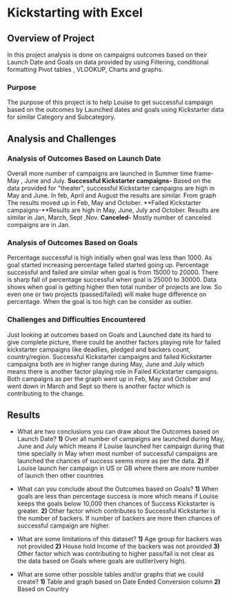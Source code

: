 # Kickstarting with Excel

## Overview of Project
In this project analysis is done on campaigns outcomes based on their Launch Date and Goals on data provided by using Filtering, conditional formatting Pivot tables , VLOOKUP, Charts and graphs.
### Purpose 
The purpose of this project is to help Louise to get successful campaign based on the outcomes by Launched dates and goals using Kickstarter data for similar Category and Subcategory.

## Analysis and Challenges

### Analysis of Outcomes Based on Launch Date
Overall more number of campaigns are launched in Summer time frame- May , June and July.
**Successful Kickstarter campaigns-** Based on the data provided for "theater", successful Kickstarter campaigns are high in May and June. In feb, April and August the results are similar. From graph The results moved up in Feb, May and October.
**Failed Kickstarter campaigns-**Results  are high in May, June, July and October. Results are similar in Jan, March, Sept ,Nov.
**Canceled-** Mostly number of canceled compaigns are in Jan.

### Analysis of Outcomes Based on Goals
Percentage successful is high initially when goal was less than 1000. As goal started increasing percentage failed started going up. Percentage successful and failed are similar when goal is from 15000 to 20000. There is sharp fall of percentage successful when goal is 25000 to 30000. Data shows when goal is getting higher then total number of projects are low. So even one or two projects (passed/failed) will make huge difference on percentage. When the goal is too high can be consider as outlier.

### Challenges and Difficulties Encountered
Just looking at outcomes based on Goals and Launched date its hard to give complete picture, there could be another factors playing role for failed kickstarter campaigns like deadlies, pledged and backers count, country/region. 
Successful Kickstarter campaigns and failed Kickstarter campaigns both are in higher range during May, June and July which means there is another factor playing role in Failed Kickstarter campaigns.
Both campaigns as per the graph went up in Feb, May and October and went down in March and Sept so there is another factor which is contributing to the change. 

## Results
- What are two conclusions you can draw about the Outcomes based on Launch Date?
**1)** Over all number of campaigns are launched during May, June and July which means if Louise launched her campaign during that time specially in May when most number of successful campaigns are launched the chances of success seems more as per the data. 
**2)** If Louise launch her campaign in US or GB where there are more number of launch then other countries

- What can you conclude about the Outcomes based on Goals?
**1)** When goals are less than percentage success is more which means if Louise keeps the goals below 10,000 then chances of Success Kickstarter is greater. 
**2)** Other factor which contributes to Successful Kickstarter is the number of backers. If number of backers are more then chances of successful campaign are higher. 

- What are some limitations of this dataset?
**1)** Age group for backers was not provided 
**2)** House hold Income of the backers was not provided
**3)** Other factor which was contributing to higher pass/fail is not clear as the data based on Goals where goals are outlier(very high).

- What are some other possible tables and/or graphs that we could create?
**1)** Table and graph based on Date Ended Conversion column
**2)** Based on Country 
